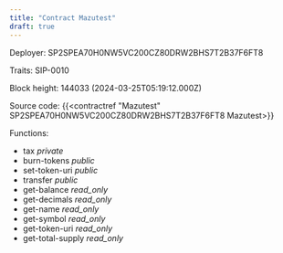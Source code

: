 ```yaml
---
title: "Contract Mazutest"
draft: true
---
```

Deployer: SP2SPEA70H0NW5VC200CZ80DRW2BHS7T2B37F6FT8

Traits:
 SIP-0010



Block height: 144033 (2024-03-25T05:19:12.000Z)

Source code: {{<contractref "Mazutest" SP2SPEA70H0NW5VC200CZ80DRW2BHS7T2B37F6FT8 Mazutest>}}

Functions:

* tax _private_
* burn-tokens _public_
* set-token-uri _public_
* transfer _public_
* get-balance _read_only_
* get-decimals _read_only_
* get-name _read_only_
* get-symbol _read_only_
* get-token-uri _read_only_
* get-total-supply _read_only_
